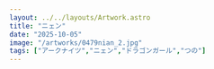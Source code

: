 ```yaml
---
layout: ../../layouts/Artwork.astro
title: "ニェン"
date: "2025-10-05"
image: "/artworks/0479nian_2.jpg"
tags: ["アークナイツ","ニェン","ドラゴンガール","つの"]
---
```



